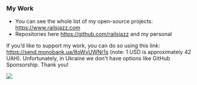 ### My Work

- You can see the whole list of my open-source projects: https://www.railsjazz.com
- Repositories here https://github.com/railsjazz and my personal

If you’d like to support my work, you can do so using this link: https://send.monobank.ua/8oWvUWNr1s (note: 1 USD is approximately 42 UAH). Unfortunately, in Ukraine we don't have options like GitHub Sponsorship. Thank you!



[<img src="https://github.com/igorkasyanchuk/rails_time_travel/blob/main/docs/more_gems.png?raw=true"
/>](https://www.railsjazz.com/?utm_source=github&utm_medium=readme&utm_campaign=readme)


<!--
**igorkasyanchuk/igorkasyanchuk** is a ✨ _special_ ✨ repository because its `README.md` (this file) appears on your GitHub profile.

Here are some ideas to get you started:

- 🔭 I’m currently working on ...
- 🌱 I’m currently learning ...
- 👯 I’m looking to collaborate on ...
- 🤔 I’m looking for help with ...
- 💬 Ask me about ...
- 📫 How to reach me: ...
- 😄 Pronouns: ...
- ⚡ Fun fact: ...
-->
